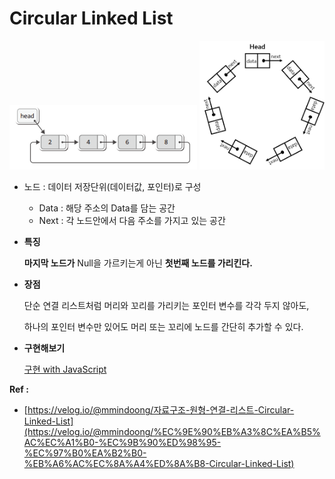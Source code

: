 # Circular Linked List

<img src="Circular-Linked-List-images/Untitled.png" width="300" >

<img src="Circular-Linked-List-images/Untitled%201.png" width="200" >

- 노드 : 데이터 저장단위(데이터값, 포인터)로 구성

  - Data : 해당 주소의 Data를 담는 공간
  - Next : 각 노드안에서 다음 주소를 가지고 있는 공간

- **특징**

  **마지막 노드가** Null을 가르키는게 아닌 **첫번째 노드를 가리킨다.**

- **장점**

  단순 연결 리스트처럼 머리와 꼬리를 가리키는 포인터 변수를 각각 두지 않아도,

  하나의 포인터 변수만 있어도 머리 또는 꼬리에 노드를 간단히 추가할 수 있다.

- **구현해보기**

  [구현 with JavaScript](https://github.com/SleeplessN/TIL/blob/main/DataStructure/Linear/Linked%20List/Circular%20Linked%20List/Circular-Linked-List.js)

**Ref :**

- [https://velog.io/@mmindoong/자료구조-원형-연결-리스트-Circular-Linked-List](https://velog.io/@mmindoong/%EC%9E%90%EB%A3%8C%EA%B5%AC%EC%A1%B0-%EC%9B%90%ED%98%95-%EC%97%B0%EA%B2%B0-%EB%A6%AC%EC%8A%A4%ED%8A%B8-Circular-Linked-List)
